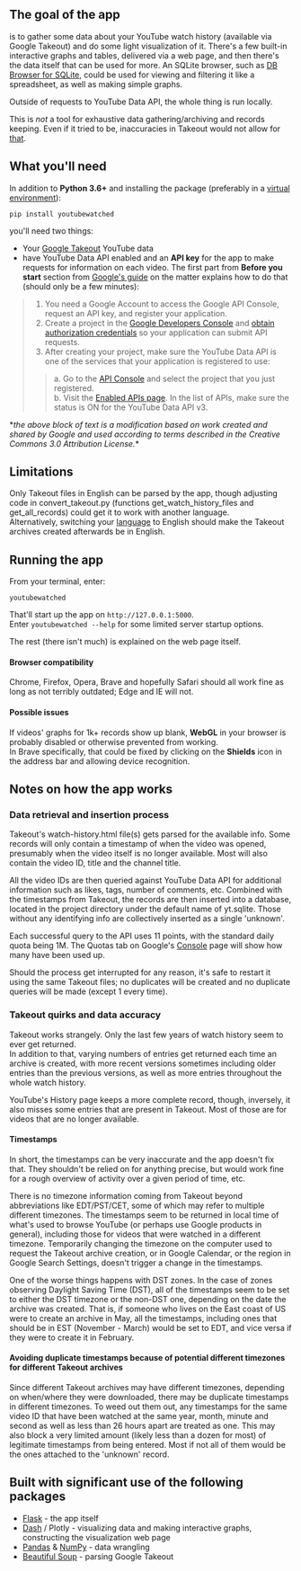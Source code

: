 ## The goal of the app
is to gather some data about your YouTube watch history (available via Google Takeout) and do some light visualization
of it. There's a few built-in interactive graphs and tables, delivered via a web page, and then there's the 
data itself that can be used for more. An SQLite browser, such as [DB Browser for SQLite](https://sqlitebrowser.org/),
could be used for viewing and filtering it like a spreadsheet, as well as making simple graphs.  

Outside of requests to YouTube Data API, the whole thing is run locally.

This is *not* a tool for exhaustive data gathering/archiving and records keeping. Even if it tried to be, inaccuracies
in Takeout would not allow for [that](#takeout-quirks-and-data-accuracy).

## What you'll need

In addition to **Python 3.6+** and installing the package (preferably in a 
[virtual environment](https://docs.python.org/3/library/venv.html)):

```
pip install youtubewatched
```

you'll need two things:
 - Your [Google Takeout](https://takeout.google.com/settings/takeout) YouTube data
 - have YouTube Data API enabled and an **API key** for the app to make requests for information on 
each video. The first part from **Before you start** section from 
[Google's guide](https://developers.google.com/youtube/v3/getting-started) on the matter explains how to do that (should
 only be a few minutes):

> 1. You need a Google Account to access the Google API Console, request an API key, and register your application.
> 2. Create a project in the [Google Developers Console](https://console.developers.google.com/)
  and [obtain authorization credentials](https://developers.google.com/youtube/registering_an_application)
  so your application can submit API requests.
> 3. After creating your project, make sure the YouTube Data API is one of the services that your application is 
> registered to use:
>>  a. Go to the [API Console](https://console.developers.google.com/) and select the project that you just registered.  
>>  b. Visit the [Enabled APIs page](https://console.developers.google.com/apis/enabled). In the list of APIs, make
>>  sure the status is ON for the YouTube Data API v3.

\**the above block of text is a modification based on work created and shared by Google and used according to terms 
described in the Creative Commons 3.0 Attribution License.*\*

## Limitations

Only Takeout files in English can be parsed by the app, though adjusting code in convert_takeout.py (functions 
get_watch_history_files and get_all_records) could get it to work with another language.  
Alternatively, switching your [language](https://myaccount.google.com/language?utm_source=google-account&utm_medium=web)
to English should make the Takeout archives created afterwards be in English.  

## Running the app

From your terminal, enter:
```
youtubewatched
```
That'll start up the app on `http://127.0.0.1:5000`.  
Enter `youtubewatched --help` for some limited server startup options.

The rest (there isn't much) is explained on the web page itself.

#### Browser compatibility

Chrome, Firefox, Opera, Brave and hopefully Safari should all work fine as long as not terribly outdated; Edge and IE
will not.

#### Possible issues
If videos' graphs for 1k+ records show up blank, **WebGL** in your browser is probably disabled or otherwise prevented 
from working.  
In Brave specifically, that could be fixed by clicking on the **Shields** icon in the address bar and 
allowing device recognition.

## Notes on how the app works

### Data retrieval and insertion process

Takeout's watch-history.html file(s) gets parsed for the available info. Some records will only contain a timestamp of 
when the video was opened, presumably when the video itself is no longer available. Most will also contain the video ID,
 title and the channel title.    

All the video IDs are then queried against YouTube Data API for additional information such as likes, tags, number of 
comments, etc. Combined with the timestamps from Takeout, the records are then inserted into a database, located in the 
project directory under the default name of yt.sqlite. Those without any identifying info are collectively inserted as a
 single 'unknown'.

Each successful query to the API uses 11 points, with the standard daily quota being 1M.
The Quotas tab on Google's [Console](https://console.developers.google.com/apis/api/youtube.googleapis.com/overview)
page will show how many have been used up.

Should the process get interrupted for any reason, it's safe to restart it using the same Takeout files; no duplicates 
will be created and no duplicate queries will be made (except 1 every time).

### Takeout quirks and data accuracy

Takeout works strangely. Only the last few years of watch history seem to ever get returned.  
In addition to that, varying numbers of entries get returned each time an archive is created, with more 
recent versions sometimes including older entries than the previous versions, as well as more entries throughout the 
whole watch history.  

YouTube's History page keeps a more complete record, though, inversely, it also misses some entries that are present 
in Takeout. Most of those are for videos that are no longer available.

#### Timestamps

In short, the timestamps can be very inaccurate and the app doesn't fix that. They shouldn't be relied on for anything
precise, but would work fine for a rough overview of activity over a given period of time, etc.

There is no timezone information coming from Takeout beyond abbreviations like EDT/PST/CET, some of which may refer to 
multiple different timezones. The timestamps seem to be returned in local time of what's used to browse YouTube 
(or perhaps use Google products in general), including those for videos that were watched in a different timezone.
Temporarily changing the timezone on the computer used to request the Takeout archive creation, or in Google 
Calendar, or the region in Google Search Settings, doesn't trigger a change in the timestamps.

One of the worse things happens with DST zones. In the case of zones observing Daylight Saving Time (DST), all of the
timestamps seem to be set to either the DST timezone or the non-DST one, depending on the date the archive was created.
That is, if someone who lives on the East coast of US were to create an archive in May, all the timestamps, including
ones that should be in EST (November - March) would be set to EDT, and vice versa if they were to create it in February.

#### Avoiding duplicate timestamps because of potential different timezones for different Takeout archives

Since different Takeout archives may have different timezones, depending on when/where they were downloaded, there may 
be duplicate timestamps in different timezones. To weed out them out, any timestamps for the same video ID that have
been watched at the same year, month, minute and second as well as less than 26 hours apart are treated as one. This may
 also block a very limited amount (likely less than a dozen for most) of legitimate timestamps from being entered. 
 Most if not all of them would be the ones attached to the 'unknown' record.

## Built with significant use of the following packages
 - [Flask](http://flask.pocoo.org/) - the app itself
 - [Dash](https://plot.ly/products/dash/) / Plotly - visualizing data and making interactive graphs, constructing the
  visualization web page
 - [Pandas](https://pandas.pydata.org/) & [NumPy](https://www.numpy.org/) - data wrangling
 - [Beautiful Soup](https://www.crummy.com/software/BeautifulSoup/) - parsing Google Takeout
